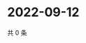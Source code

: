 # 2022-09-12

共 0 条

<!-- BEGIN WEIBO -->
<!-- 最后更新时间 Mon Sep 12 2022 16:24:36 GMT+0800 (China Standard Time) -->

<!-- END WEIBO -->
